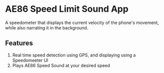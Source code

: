 # AE86 Speed Limit Sound App

A speedometer that displays the current velocity of the phone's movement, while also narrating it in the background.

## Features

1. Real time speed detection using GPS, and displaying using a Speedomeeter UI
2. Plays AE86 Speed Sound at your desired speed

